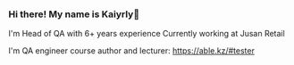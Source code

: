 ### Hi there! My name is Kaiyrly👋
I'm Head of QA with 6+ years experience 
Currently working at Jusan Retail

I'm QA engineer course author and lecturer:
https://able.kz/#tester
<!--
**kushidze/kushidze** is a ✨ _special_ ✨ repository because its `README.md` (this file) appears on your GitHub profile.

Here are some ideas to get you started:

- 🔭 I’m currently working on building QA and engineering proccess in Jusan
- 🌱 I’m currently learning Solution architect
- 👯 I’m looking to collaborate on ...
- 🤔 I’m looking for help with ...
- 💬 Ask me about ...
- 📫 How to reach me: ...
- 😄 Pronouns: ...
- ⚡ Fun fact: ...
-->
